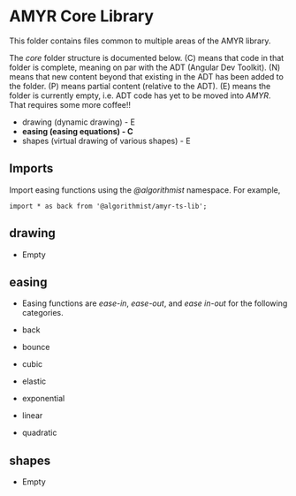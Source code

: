 # AMYR Core Library

This folder contains files common to multiple areas of the AMYR library.

The _core_ folder structure is documented below. (C) means that code in that folder is complete, meaning on par with the ADT (Angular Dev Toolkit).  (N) means that new content beyond that existing in the ADT has been added to the folder. (P) means partial content (relative to the ADT).  (E) means the folder is currently empty, i.e. ADT code has yet to be moved into _AMYR_.  That requires some more coffee!!

- drawing (dynamic drawing) - E
- **easing (easing equations) - C**
- shapes (virtual drawing of various shapes) - E

## Imports

Import easing functions using the _@algorithmist_ namespace.  For example,

```
import * as back from '@algorithmist/amyr-ts-lib';
```

## drawing

  - Empty

## easing

 - Easing functions are _ease-in_, _ease-out_, and _ease in-out_ for the following categories.  

 - back
 - bounce
 - cubic
 - elastic
 - exponential
 - linear
 - quadratic

## shapes

- Empty

